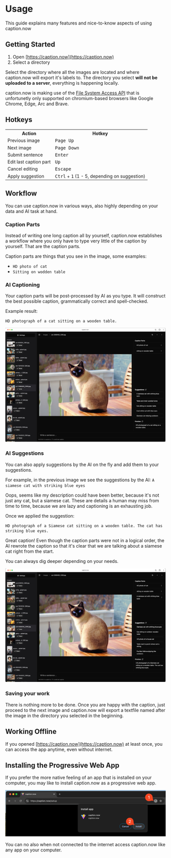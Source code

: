 # Usage

This guide explains many features and nice-to-know aspects of using caption.now

## Getting Started

1. Open [https://caption.now](https://caption.now)
2. Select a directory

Select the directory where all the images are located and where caption.now will export it's labels to. The directory you select **will not be uploaded to a server**, everything is happening locally.

caption.now is making use of the [File System Access API](https://developer.chrome.com/docs/capabilities/web-apis/file-system-access) that is unfortunetly only supported on chromium-based browsers like Google Chrome, Edge, Arc and Brave.

## Hotkeys

<table>
  <tr>
    <th>Action</th>
    <th>Hotkey</th>
  </tr>
  <tr>
    <td>Previous image</td>
    <td><kbd>Page Up</kbd></td>
  </tr>
  <tr>
    <td>Next image</td>
    <td><kbd>Page Down</kbd></td>
  </tr>
  <tr>
    <td>Submit sentence</td>
    <td><kbd>Enter</kbd></td>
  </tr>
  <tr>
    <td>Edit last caption part</td>
    <td><kbd>Up</kbd></td>
  </tr>
  <tr>
    <td>Cancel editing</td>
    <td><kbd>Escape</kbd></td>
  </tr>
  <tr>
    <td>Apply suggestion</td>
    <td><kbd>Ctrl</kbd> + <kbd>1</kbd> (1 - 5, depending on suggestion)</td>
  </tr>
</table>

## Workflow

You can use caption.now in various ways, also highly depending on your data and AI task at hand.

### Caption Parts

Instead of writing one long caption all by yourself, caption.now establishes a workflow where you only have to type very little of the caption by yourself. That are the caption parts.

Caption parts are things that you see in the image, some examples:

- `HD photo of cat`
- `Sitting on wodden table`

### AI Captioning

Your caption parts will be post-processed by AI as you type. It will construct the best possible caption, grammatically correct and spell-checked.

Example result:

```
HD photograph of a cat sitting on a wooden table.
```

![](./assets/usage-ai-captioning.jpeg)

### AI Suggestions

You can also apply suggestions by the AI on the fly and add them to your suggestions.

For example, in the previous image we see the suggestions by the AI: `A siamese cat with striking blue eyes`

Oops, seems like my description could have been better, because it's not just any cat, but a siamese cat. These are details a human may miss from time to time, because we are lazy and captioning is an exhausting job.

Once we applied the suggestion:

```
HD photograph of a Siamese cat sitting on a wooden table. The cat has striking blue eyes.
```

Great caption! Even though the caption parts were not in a logical order, the AI rewrote the caption so that it's clear that we are talking about a siamese cat right from the start.

You can always dig deeper depending on your needs.

![](./assets/usage-ai-suggestion-applied.jpeg)

### Saving your work

There is nothing more to be done. Once you are happy with the caption, just proceed to the next image and caption.now will export a textfile named after the image in the directory you selected in the beginning.

## Working Offline

If you opened [https://caption.now](https://caption.now) at least once, you can access the app anytime, even without internet.

## Installing the Progressive Web App

If you prefer the more native feeling of an app that is installed on your computer, you may like to install caption.now as a progressive web app.

![](./assets/pwa-install.png)

You can no also when not connected to the internet access caption.now like any app on your computer.
